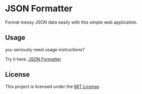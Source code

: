 # JSON Formatter

Format messy JSON data easily with this simple web application.

## Usage

you seriously need usage instructions?

Try it here: [JSON Formatter](https://0hc3.github.io/json-formatter)

## License

This project is licensed under the [MIT License](LICENSE).
